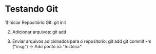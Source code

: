 # Testando Git

1)Iniciar Repositório Git:
git init

2. Adicionar arquivos:
   git add <arquivo>

3. Enviar arquivos adicionados para o repositorio:
   git add <arquivo>
   git commit -m ("msg") -> Add ponto na "história"
